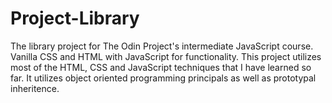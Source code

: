 # Project-Library
The library project for The Odin Project's intermediate JavaScript course.
Vanilla CSS and HTML with JavaScript for functionality.
This project utilizes most of the HTML, CSS and JavaScript techniques that I have learned so far.
It utilizes object oriented programming principals as well as prototypal inheritence.
